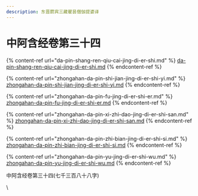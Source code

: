 ```yaml
---
description: 东晋罽宾三藏瞿昙僧伽提婆译
---
```


# 中阿含经卷第三十四

{% content-ref url="da-pin-shang-ren-qiu-cai-jing-di-er-shi.md" %}
[da-pin-shang-ren-qiu-cai-jing-di-er-shi.md](da-pin-shang-ren-qiu-cai-jing-di-er-shi.md)
{% endcontent-ref %}

{% content-ref url="zhongahan-da-pin-shi-jian-jing-di-er-shi-yi.md" %}
[zhongahan-da-pin-shi-jian-jing-di-er-shi-yi.md](zhongahan-da-pin-shi-jian-jing-di-er-shi-yi.md)
{% endcontent-ref %}

{% content-ref url="zhongahan-da-pin-fu-jing-di-er-shi-er.md" %}
[zhongahan-da-pin-fu-jing-di-er-shi-er.md](zhongahan-da-pin-fu-jing-di-er-shi-er.md)
{% endcontent-ref %}

{% content-ref url="zhongahan-da-pin-xi-zhi-dao-jing-di-er-shi-san.md" %}
[zhongahan-da-pin-xi-zhi-dao-jing-di-er-shi-san.md](zhongahan-da-pin-xi-zhi-dao-jing-di-er-shi-san.md)
{% endcontent-ref %}

{% content-ref url="zhongahan-da-pin-zhi-bian-jing-di-er-shi-si.md" %}
[zhongahan-da-pin-zhi-bian-jing-di-er-shi-si.md](zhongahan-da-pin-zhi-bian-jing-di-er-shi-si.md)
{% endcontent-ref %}

{% content-ref url="zhongahan-da-pin-yu-jing-di-er-shi-wu.md" %}
[zhongahan-da-pin-yu-jing-di-er-shi-wu.md](zhongahan-da-pin-yu-jing-di-er-shi-wu.md)
{% endcontent-ref %}







中阿含经卷第三十四(七千三百八十八字)

\

